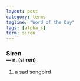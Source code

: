 ```yaml
---
layout: post
category: terms
tagline: "Word of the Day"
tags: [alpha_s]
term: siren
---
```


<h3>Siren<br/> <small>&mdash; n. (si<span>&middot;</span>ren)</small></h3>
<p><ol><li>a sad songbird</li>
</ol></p>
